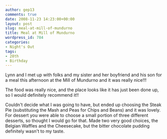 ```yaml
---
author: gep13
comments: true
date: 2008-11-23 14:23:00+00:00
layout: post
slug: meal-at-mill-of-mundurno
title: Meal at Mill of Mundurno
wordpress_id: 784
categories:
- Night's Out
tags:
- 28th
- Birthday
---
```


Lynn and I met up with folks and my sister and her boyfriend and his son for a meal this afternoon at the Mill of Mundurno and it was really nice!!!

 

The food was really nice, and the place looks like it has just been done up, so I would definitely recommend it!!

 

Couldn't decide what I was going to have, but ended up choosing the Steak Pie (substituting the Mash and Peas for Chips and Beans) and it was lovely. For dessert you were able to choose a small portion of three different desserts, so thought I would go for that. Made two very good choices, the Belgian Waffles and the Cheesecake, but the bitter chocolate pudding definitely wasn't to my taste.
